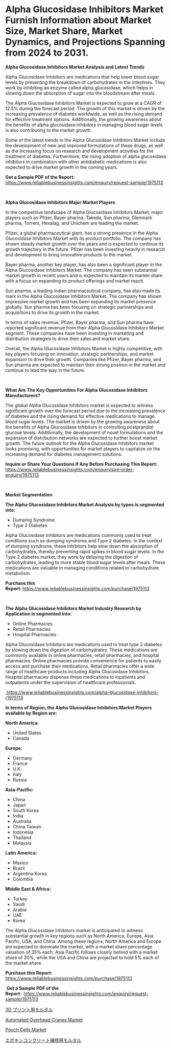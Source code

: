 <p><h1>Alpha Glucosidase Inhibitors Market Furnish Information about Market Size, Market Share, Market Dynamics, and Projections Spanning from 2024 to 2031.</h1></p><p><strong>Alpha Glucosidase Inhibitors Market Analysis and Latest Trends</strong></p>
<p><p>Alpha Glucosidase Inhibitors are medications that help lower blood sugar levels by preventing the breakdown of carbohydrates in the intestines. They work by inhibiting an enzyme called alpha glucosidase, which helps in slowing down the absorption of sugar into the bloodstream after meals.</p><p>The Alpha Glucosidase Inhibitors Market is expected to grow at a CAGR of 12.5% during the forecast period. The growth of this market is driven by the increasing prevalence of diabetes worldwide, as well as the rising demand for effective treatment options. Additionally, the growing awareness about the benefits of alpha glucosidase inhibitors in managing blood sugar levels is also contributing to the market growth.</p><p>Some of the latest trends in the Alpha Glucosidase Inhibitors Market include the development of new and improved formulations of these drugs, as well as the increasing focus on research and development activities for the treatment of diabetes. Furthermore, the rising adoption of alpha glucosidase inhibitors in combination with other antidiabetic medications is also expected to drive market growth in the coming years.</p></p>
<p><strong>Get a Sample PDF of the Report:&nbsp;</strong> <a href="https://www.reliablebusinessinsights.com/enquiry/request-sample/1975113">https://www.reliablebusinessinsights.com/enquiry/request-sample/1975113</a></p>
<p>&nbsp;</p>
<p><strong>Alpha Glucosidase Inhibitors Major Market Players</strong></p>
<p><p>In the competitive landscape of Alpha Glucosidase Inhibitors Market, major players such as Pfizer, Bayer pharma, Takeda, Sun pharma, Glenmark pharma, Torrent, Hexalag, and Unichem are leading the market. </p><p>Pfizer, a global pharmaceutical giant, has a strong presence in the Alpha Glucosidase Inhibitors Market with its product portfolio. The company has shown steady market growth over the years and is expected to continue its growth trajectory in the future. Pfizer has been investing heavily in research and development to bring innovative products to the market.</p><p>Bayer pharma, another key player, has also been a significant player in the Alpha Glucosidase Inhibitors Market. The company has seen substantial market growth in recent years and is expected to maintain its market share with a focus on expanding its product offerings and market reach.</p><p>Sun pharma, a leading Indian pharmaceutical company, has also made its mark in the Alpha Glucosidase Inhibitors Market. The company has shown impressive market growth and has been expanding its market presence globally. Sun pharma has been focusing on strategic partnerships and acquisitions to drive its growth in the market.</p><p>In terms of sales revenue, Pfizer, Bayer pharma, and Sun pharma have reported significant revenue from their Alpha Glucosidase Inhibitors Market segment. These companies have been investing in marketing and distribution strategies to drive their sales and market share.</p><p>Overall, the Alpha Glucosidase Inhibitors Market is highly competitive, with key players focusing on innovation, strategic partnerships, and market expansion to drive their growth. Companies like Pfizer, Bayer pharma, and Sun pharma are expected to maintain their strong position in the market and continue to lead the way in the future.</p></p>
<p>&nbsp;</p>
<p><strong>What Are The Key Opportunities For Alpha Glucosidase Inhibitors Manufacturers?</strong></p>
<p><p>The global Alpha Glucosidase Inhibitors market is expected to witness significant growth over the forecast period due to the increasing prevalence of diabetes and the rising demand for effective medications to manage blood sugar levels. The market is driven by the growing awareness about the benefits of Alpha Glucosidase Inhibitors in controlling postprandial glucose levels. Additionally, the development of novel formulations and the expansion of distribution networks are expected to further boost market growth. The future outlook for the Alpha Glucosidase Inhibitors market looks promising, with opportunities for market players to capitalize on the increasing demand for diabetes management solutions.</p></p>
<p><strong>Inquire or Share Your Questions If Any Before Purchasing This Report:</strong> <a href="https://www.reliablebusinessinsights.com/enquiry/pre-order-enquiry/1975113">https://www.reliablebusinessinsights.com/enquiry/pre-order-enquiry/1975113</a></p>
<p>&nbsp;</p>
<p><strong>Market Segmentation</strong></p>
<p><strong>The Alpha Glucosidase Inhibitors Market Analysis by types is segmented into:</strong></p>
<p><ul><li>Dumping Syndrome</li><li>Type 2 Diabetes</li></ul></p>
<p><p>Alpha Glucosidase Inhibitors are medications commonly used to treat conditions such as dumping syndrome and Type 2 diabetes. In the context of dumping syndrome, these inhibitors help slow down the absorption of carbohydrates, thereby preventing rapid spikes in blood sugar levels. In the Type 2 diabetes market, they work by delaying the digestion of carbohydrates, leading to more stable blood sugar levels after meals. These medications are valuable in managing conditions related to carbohydrate metabolism.</p></p>
<p><strong>Purchase this Report:&nbsp;</strong><a href="https://www.reliablebusinessinsights.com/purchase/1975113">https://www.reliablebusinessinsights.com/purchase/1975113</a></p>
<p>&nbsp;</p>
<p><strong>The Alpha Glucosidase Inhibitors Market Industry Research by Application is segmented into:</strong></p>
<p><ul><li>Online Pharmacies</li><li>Retail Pharmacies</li><li>Hospital Pharmacies</li></ul></p>
<p><p>Alpha Glucosidase Inhibitors are medications used to treat type 2 diabetes by slowing down the digestion of carbohydrates. These medications are commonly available in online pharmacies, retail pharmacies, and hospital pharmacies. Online pharmacies provide convenience for patients to easily access and purchase their medications. Retail pharmacies offer a wide range of healthcare products including Alpha Glucosidase Inhibitors. Hospital pharmacies dispense these medications to inpatients and outpatients under the supervision of healthcare professionals.</p></p>
<p><a href="https://www.reliablebusinessinsights.com/alpha-glucosidase-inhibitors-r1975113">&nbsp;https://www.reliablebusinessinsights.com/alpha-glucosidase-inhibitors-r1975113</a></p>
<p><strong>In terms of Region, the Alpha Glucosidase Inhibitors Market Players available by Region are:</strong></p>
<p>
    <p> <strong> North America: </strong>
        <ul>
            <li>United States</li>
            <li>Canada</li>
        </ul>
        </p> 
    <p> <strong> Europe: </strong>
        <ul>
            <li>Germany</li>
            <li>France</li>
            <li>U.K.</li>
            <li>Italy</li>
            <li>Russia</li>
        </ul>
        </p> 
    <p> <strong> Asia-Pacific: </strong>
        <ul>
            <li>China</li>
            <li>Japan</li>
            <li>South Korea</li>
            <li>India</li>
            <li>Australia</li>
            <li>China Taiwan</li>
            <li>Indonesia</li>
            <li>Thailand</li>
            <li>Malaysia</li>
        </ul>
        </p> 
    <p> <strong> Latin America: </strong>
        <ul>
            <li>Mexico</li>
            <li>Brazil</li>
            <li>Argentina Korea</li>
            <li>Colombia</li>
        </ul>
        </p> 
    <p> <strong> Middle East & Africa: </strong>
        <ul>
            <li>Turkey</li>
            <li>Saudi</li>
            <li>Arabia</li>
            <li>UAE</li>
            <li>Korea</li>
        </ul>
    </p>
    </p>
<p><p>The Alpha Glucosidase Inhibitors market is anticipated to witness substantial growth in key regions such as North America, Europe, Asia Pacific, USA, and China. Among these regions, North America and Europe are expected to dominate the market, with a market share percentage valuation of 35% each. Asia Pacific follows closely behind with a market share of 20%, while the USA and China are projected to hold 5% each of the market share.</p></p>
<p><strong>Purchase this Report: </strong><a href="https://www.reliablebusinessinsights.com/purchase/1975113">https://www.reliablebusinessinsights.com/purchase/1975113</a></p>
<p>&nbsp;<strong>Get a Sample PDF of the Report:&nbsp;&nbsp;</strong><a href="https://www.reliablebusinessinsights.com/enquiry/request-sample/1975113">https://www.reliablebusinessinsights.com/enquiry/request-sample/1975113</a></p>
<p><strong></strong></p>
<p><p><a href="https://github.com/DayanaRunolfsdottir/Market-Research-Report-List-1/blob/main/6492857178521.md">3D プリント用モルタル</a></p><p><a href="https://github.com/bobicer/Market-Research-Report-List-4/blob/main/automated-overhead-cranes-market.md">Automated Overhead Cranes Market</a></p><p><a href="https://github.com/globismark/Market-Research-Report-List-4/blob/main/pouch-cells-market.md">Pouch Cells Market</a></p><p><a href="https://github.com/VinceMarvin1/Market-Research-Report-List-2/blob/main/4782241178520.md">エポキシコンクリート補修用モルタル</a></p></p>